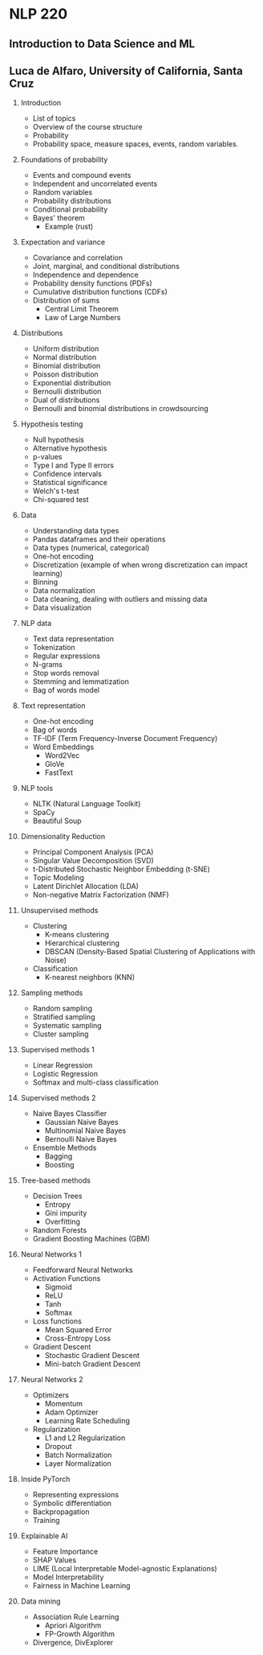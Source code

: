# NLP 220
## Introduction to Data Science and ML
## Luca de Alfaro, University of California, Santa Cruz

1. Introduction
    * List of topics
    * Overview of the course structure
    * Probability
    * Probability space, measure spaces, events, random variables.

1. Foundations of probability
    * Events and compound events
    * Independent and uncorrelated events
    * Random variables
    * Probability distributions
    * Conditional probability
    * Bayes' theorem
        * Example (rust)

1. Expectation and variance
    * Covariance and correlation
    * Joint, marginal, and conditional distributions
    * Independence and dependence
    * Probability density functions (PDFs)
    * Cumulative distribution functions (CDFs)
    * Distribution of sums
        * Central Limit Theorem
        * Law of Large Numbers

1. Distributions
    * Uniform distribution
    * Normal distribution
    * Binomial distribution
    * Poisson distribution
    * Exponential distribution
    * Bernoulli distribution
    * Dual of distributions
    * Bernoulli and binomial distributions in crowdsourcing

1. Hypothesis testing
    * Null hypothesis
    * Alternative hypothesis
    * p-values
    * Type I and Type II errors
    * Confidence intervals
    * Statistical significance
    * Welch's t-test
    * Chi-squared test

1. Data
    * Understanding data types
    * Pandas dataframes and their operations
    * Data types (numerical, categorical)
    * One-hot encoding
    * Discretization (example of when wrong discretization can impact learning)
    * Binning
    * Data normalization
    * Data cleaning, dealing with outliers and missing data
    * Data visualization

1. NLP data
    * Text data representation
    * Tokenization
    * Regular expressions
    * N-grams
    * Stop words removal
    * Stemming and lemmatization
    * Bag of words model

1. Text representation
    * One-hot encoding
    * Bag of words
    * TF-IDF (Term Frequency-Inverse Document Frequency)
    * Word Embeddings
        * Word2Vec
        * GloVe
        * FastText

1. NLP tools
    * NLTK (Natural Language Toolkit)
    * SpaCy
    * Beautiful Soup

1. Dimensionality Reduction
    * Principal Component Analysis (PCA)
    * Singular Value Decomposition (SVD)
    * t-Distributed Stochastic Neighbor Embedding (t-SNE)
    * Topic Modeling
    * Latent Dirichlet Allocation (LDA)
    * Non-negative Matrix Factorization (NMF)

1. Unsupervised methods
    * Clustering
        * K-means clustering
        * Hierarchical clustering
        * DBSCAN (Density-Based Spatial Clustering of Applications with Noise)
    * Classification
        * K-nearest neighbors (KNN)

1. Sampling methods
    * Random sampling
    * Stratified sampling
    * Systematic sampling
    * Cluster sampling

1. Supervised methods 1
    * Linear Regression
    * Logistic Regression
    * Softmax and multi-class classification

1. Supervised methods 2
    * Naive Bayes Classifier
        * Gaussian Naive Bayes
        * Multinomial Naive Bayes
        * Bernoulli Naive Bayes
    * Ensemble Methods
        * Bagging
        * Boosting

1. Tree-based methods
    * Decision Trees
        * Entropy
        * Gini impurity 
        * Overfitting
    * Random Forests
    * Gradient Boosting Machines (GBM)

1. Neural Networks 1
    * Feedforward Neural Networks
    * Activation Functions
        * Sigmoid
        * ReLU
        * Tanh
        * Softmax
    * Loss functions
        * Mean Squared Error
        * Cross-Entropy Loss
    * Gradient Descent
        * Stochastic Gradient Descent
        * Mini-batch Gradient Descent

1. Neural Networks 2
    * Optimizers
        * Momentum
        * Adam Optimizer
        * Learning Rate Scheduling
    * Regularization
        * L1 and L2 Regularization
        * Dropout    
        * Batch Normalization
        * Layer Normalization

1. Inside PyTorch
    * Representing expressions
    * Symbolic differentiation
    * Backpropagation
    * Training

1. Explainable AI 
    * Feature Importance
    * SHAP Values
    * LIME (Local Interpretable Model-agnostic Explanations)
    * Model Interpretability
    * Fairness in Machine Learning

1. Data mining
    * Association Rule Learning
        * Apriori Algorithm
        * FP-Growth Algorithm
    * Divergence, DivExplorer



